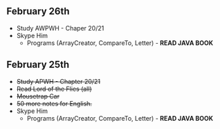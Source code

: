 ## February 26th 
- Study AWPWH - Chaper 20/21 
- Skype Him 
	- Programs (ArrayCreator, CompareTo, Letter) - **READ JAVA BOOK**

## February 25th

- ~~Study APWH - Chapter 20/21~~
-  ~~Read Lord of the Flies (all)~~
- ~~Mousetrap Car~~
- ~~50 more notes for English.~~
- Skype Him 
	- Programs (ArrayCreator, CompareTo, Letter) - **READ JAVA BOOK**
